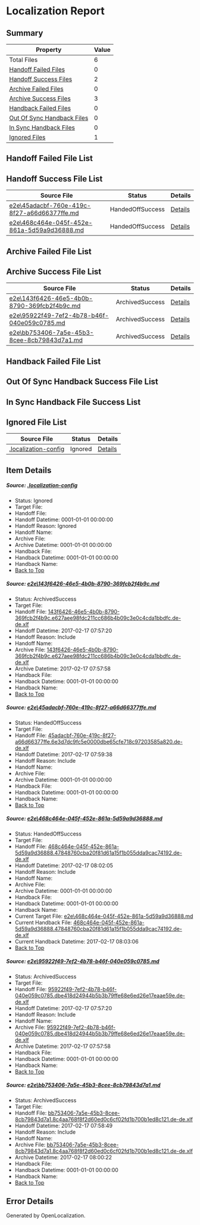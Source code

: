 # <a name='report-top'></a> Localization Report

## Summary
 Property | Value 
 -------- | ----- 
 Total Files | 6
[ Handoff Failed Files ](#handoff-failed-list)| 0
[ Handoff Success Files ](#handoff-success-list)| 2
[ Archive Failed Files ](#archive-failed-list)| 0
[ Archive Success Files ](#archive-success-list)| 3
[ Handback Failed Files ](#handback-failed-list)| 0
[ Out Of Sync Handback Files ](#outofsync-handback-success-list)| 0
[ In Sync Handback Files ](#insync-handback-success-list)| 0
[ Ignored Files ](#ignored-list)| 1

## <a name='handoff-failed-list'></a> Handoff Failed File List

## <a name='handoff-success-list'></a> Handoff Success File List
 Source File | Status | Details 
 ----------- | ------ | ------- 
 [e2e\45adacbf-760e-419c-8f27-a66d66377ffe.md](https://github.com/OpenLocalizationTestOrg/ol-test0/blob/8833e8cfed3216cee4b149660e167aa73e196007/e2e/45adacbf-760e-419c-8f27-a66d66377ffe.md) | HandedOffSuccess | [Details](#e4c4f1b6abfc5fa38c0c4ec10d57d0f5e3bb63fe2)
 [e2e\468c464e-045f-452e-861a-5d59a9d36888.md](https://github.com/OpenLocalizationTestOrg/ol-test0/blob/e7975e70b8cc84a154f917f2b0b445d5213a5924/e2e/468c464e-045f-452e-861a-5d59a9d36888.md) | HandedOffSuccess | [Details](#3238240124018f2d44b9fccd8f0c6df2002e27863)

## <a name='archive-failed-list'></a> Archive Failed File List

## <a name='archive-success-list'></a> Archive Success File List
 Source File | Status | Details 
 ----------- | ------ | ------- 
 [e2e\143f6426-46e5-4b0b-8790-369fcb2f4b9c.md](https://github.com/OpenLocalizationTestOrg/ol-test0/blob/968c9ee87147a502bd5325e0bafab96b7b74f6b1/e2e/143f6426-46e5-4b0b-8790-369fcb2f4b9c.md) | ArchivedSuccess | [Details](#e6c7cca24e0141d79b299d120a723f5874037eae1)
 [e2e\95922f49-7ef2-4b78-b46f-040e059c0785.md](https://github.com/OpenLocalizationTestOrg/ol-test0/blob/968c9ee87147a502bd5325e0bafab96b7b74f6b1/e2e/95922f49-7ef2-4b78-b46f-040e059c0785.md) | ArchivedSuccess | [Details](#a88a3539ecf9067b82cfd80ea396b61c9dd0608a4)
 [e2e\bb753406-7a5e-45b3-8cee-8cb79843d7a1.md](https://github.com/OpenLocalizationTestOrg/ol-test0/blob/e11f295d3af0ab708bd060672bdfc38347b69616/e2e/bb753406-7a5e-45b3-8cee-8cb79843d7a1.md) | ArchivedSuccess | [Details](#02a2df381c6c373d0154d87139fe1b7f9f61a2285)

## <a name='handback-failed-list'></a> Handback Failed File List

## <a name='outofsync-handback-success-list'></a> Out Of Sync Handback Success File List

## <a name='insync-handback-success-list'></a> In Sync Handback File Success List

## <a name='ignored-list'></a> Ignored File List
 Source File | Status | Details 
 ----------- | ------ | ------- 
 [.localization-config](https://github.com/OpenLocalizationTestOrg/ol-test0/blob/e7975e70b8cc84a154f917f2b0b445d5213a5924/.localization-config) | Ignored | [Details](#cb0632cf59c1387fc1742bfb9fa3c47f87e2e5c90)

## Item Details
##### <a name='cb0632cf59c1387fc1742bfb9fa3c47f87e2e5c90'></a> Source: [.localization-config](https://github.com/OpenLocalizationTestOrg/ol-test0/blob/e7975e70b8cc84a154f917f2b0b445d5213a5924/.localization-config)
* Status: Ignored
* Target File: 
* Handoff File: 
* Handoff Datetime: 0001-01-01 00:00:00
* Handoff Reason: Ignored
* Handoff Name: 
* Archive File: 
* Archive Datetime: 0001-01-01 00:00:00
* Handback File: 
* Handback Datetime: 0001-01-01 00:00:00
* Handback Name: 
* [Back to Top](#report-top)

##### <a name='e6c7cca24e0141d79b299d120a723f5874037eae1'></a> Source: [e2e\143f6426-46e5-4b0b-8790-369fcb2f4b9c.md](https://github.com/OpenLocalizationTestOrg/ol-test0/blob/968c9ee87147a502bd5325e0bafab96b7b74f6b1/e2e/143f6426-46e5-4b0b-8790-369fcb2f4b9c.md)
* Status: ArchivedSuccess
* Target File: 
* Handoff File: [143f6426-46e5-4b0b-8790-369fcb2f4b9c.e627aee98fdc211cc686b4b09c3e0c4cda1bbdfc.de-de.xlf](https://github.com/OpenLocalizationTestOrg/ol-test4-handoff/blob/7c49ef6ccac3313d279b4f2e42805786f8de7bc9/ol-handoff/OpenLocalizationTestOrg/ol-test4-dede/xinjiang/ht/143f6426-46e5-4b0b-8790-369fcb2f4b9c.e627aee98fdc211cc686b4b09c3e0c4cda1bbdfc.de-de.xlf)
* Handoff Datetime: 2017-02-17 07:57:20
* Handoff Reason: Include
* Handoff Name: 
* Archive File: [143f6426-46e5-4b0b-8790-369fcb2f4b9c.e627aee98fdc211cc686b4b09c3e0c4cda1bbdfc.de-de.xlf](https://github.com/OpenLocalizationTestOrg/ol-test4-handoff/blob/930e7f2f81c4ee414462569a97ac2f7e42ff5466/ol-archive/OpenLocalizationTestOrg/ol-test4-dede/xinjiang/ht/143f6426-46e5-4b0b-8790-369fcb2f4b9c.e627aee98fdc211cc686b4b09c3e0c4cda1bbdfc.de-de.xlf)
* Archive Datetime: 2017-02-17 07:57:58
* Handback File: 
* Handback Datetime: 0001-01-01 00:00:00
* Handback Name: 
* [Back to Top](#report-top)

##### <a name='e4c4f1b6abfc5fa38c0c4ec10d57d0f5e3bb63fe2'></a> Source: [e2e\45adacbf-760e-419c-8f27-a66d66377ffe.md](https://github.com/OpenLocalizationTestOrg/ol-test0/blob/8833e8cfed3216cee4b149660e167aa73e196007/e2e/45adacbf-760e-419c-8f27-a66d66377ffe.md)
* Status: HandedOffSuccess
* Target File: 
* Handoff File: [45adacbf-760e-419c-8f27-a66d66377ffe.6e3d7dc9fc5e0000dbe65cfe718c97203585a820.de-de.xlf](https://github.com/OpenLocalizationTestOrg/ol-test4-handoff/blob/98a06cbb222519046d7f8cd9adb95927cfbcae45/ol-handoff/OpenLocalizationTestOrg/ol-test4-dede/xinjiang/ht/45adacbf-760e-419c-8f27-a66d66377ffe.6e3d7dc9fc5e0000dbe65cfe718c97203585a820.de-de.xlf)
* Handoff Datetime: 2017-02-17 07:59:38
* Handoff Reason: Include
* Handoff Name: 
* Archive File: 
* Archive Datetime: 0001-01-01 00:00:00
* Handback File: 
* Handback Datetime: 0001-01-01 00:00:00
* Handback Name: 
* [Back to Top](#report-top)

##### <a name='3238240124018f2d44b9fccd8f0c6df2002e27863'></a> Source: [e2e\468c464e-045f-452e-861a-5d59a9d36888.md](https://github.com/OpenLocalizationTestOrg/ol-test0/blob/e7975e70b8cc84a154f917f2b0b445d5213a5924/e2e/468c464e-045f-452e-861a-5d59a9d36888.md)
* Status: HandedOffSuccess
* Target File: 
* Handoff File: [468c464e-045f-452e-861a-5d59a9d36888.47848760cba20f81d61a15f1b055dda9cac74192.de-de.xlf](https://github.com/OpenLocalizationTestOrg/ol-test4-handoff/blob/f98016ca32dcd4a387093dd78508d1920c16bf16/ol-handoff/OpenLocalizationTestOrg/ol-test4-dede/xinjiang/ht/468c464e-045f-452e-861a-5d59a9d36888.47848760cba20f81d61a15f1b055dda9cac74192.de-de.xlf)
* Handoff Datetime: 2017-02-17 08:02:05
* Handoff Reason: Include
* Handoff Name: 
* Archive File: 
* Archive Datetime: 0001-01-01 00:00:00
* Handback File: 
* Handback Datetime: 0001-01-01 00:00:00
* Handback Name: 
* Current Target File: [e2e\468c464e-045f-452e-861a-5d59a9d36888.md](https://github.com/OpenLocalizationTestOrg/ol-test4-dede/blob/b487f93a77a99a5809da56d5058090897c8b675a/e2e/468c464e-045f-452e-861a-5d59a9d36888.md)
* Current Handback File: [468c464e-045f-452e-861a-5d59a9d36888.47848760cba20f81d61a15f1b055dda9cac74192.de-de.xlf](https://github.com/OpenLocalizationTestOrg/ol-test4-handback/blob/caba822997f9c958fffa7ede23c3d4722495f90e/ol-handback/OpenLocalizationTestOrg/ol-test4-dede/xinjiang/ht/468c464e-045f-452e-861a-5d59a9d36888.47848760cba20f81d61a15f1b055dda9cac74192.de-de.xlf)
* Current Handback Datetime: 2017-02-17 08:03:06
* [Back to Top](#report-top)

##### <a name='a88a3539ecf9067b82cfd80ea396b61c9dd0608a4'></a> Source: [e2e\95922f49-7ef2-4b78-b46f-040e059c0785.md](https://github.com/OpenLocalizationTestOrg/ol-test0/blob/968c9ee87147a502bd5325e0bafab96b7b74f6b1/e2e/95922f49-7ef2-4b78-b46f-040e059c0785.md)
* Status: ArchivedSuccess
* Target File: 
* Handoff File: [95922f49-7ef2-4b78-b46f-040e059c0785.dbe418d24944b5b3b79ffe68e6ed26e17eaae59e.de-de.xlf](https://github.com/OpenLocalizationTestOrg/ol-test4-handoff/blob/7c49ef6ccac3313d279b4f2e42805786f8de7bc9/ol-handoff/OpenLocalizationTestOrg/ol-test4-dede/xinjiang/ht/95922f49-7ef2-4b78-b46f-040e059c0785.dbe418d24944b5b3b79ffe68e6ed26e17eaae59e.de-de.xlf)
* Handoff Datetime: 2017-02-17 07:57:20
* Handoff Reason: Include
* Handoff Name: 
* Archive File: [95922f49-7ef2-4b78-b46f-040e059c0785.dbe418d24944b5b3b79ffe68e6ed26e17eaae59e.de-de.xlf](https://github.com/OpenLocalizationTestOrg/ol-test4-handoff/blob/930e7f2f81c4ee414462569a97ac2f7e42ff5466/ol-archive/OpenLocalizationTestOrg/ol-test4-dede/xinjiang/ht/95922f49-7ef2-4b78-b46f-040e059c0785.dbe418d24944b5b3b79ffe68e6ed26e17eaae59e.de-de.xlf)
* Archive Datetime: 2017-02-17 07:57:58
* Handback File: 
* Handback Datetime: 0001-01-01 00:00:00
* Handback Name: 
* [Back to Top](#report-top)

##### <a name='02a2df381c6c373d0154d87139fe1b7f9f61a2285'></a> Source: [e2e\bb753406-7a5e-45b3-8cee-8cb79843d7a1.md](https://github.com/OpenLocalizationTestOrg/ol-test0/blob/e11f295d3af0ab708bd060672bdfc38347b69616/e2e/bb753406-7a5e-45b3-8cee-8cb79843d7a1.md)
* Status: ArchivedSuccess
* Target File: 
* Handoff File: [bb753406-7a5e-45b3-8cee-8cb79843d7a1.8c4aa768f8f2d60ed0c6cf02fd1b700b1ed8c121.de-de.xlf](https://github.com/OpenLocalizationTestOrg/ol-test4-handoff/blob/58694adb35ef72af84bbe2b1973bf3d00482cbf9/ol-handoff/OpenLocalizationTestOrg/ol-test4-dede/xinjiang/ht/bb753406-7a5e-45b3-8cee-8cb79843d7a1.8c4aa768f8f2d60ed0c6cf02fd1b700b1ed8c121.de-de.xlf)
* Handoff Datetime: 2017-02-17 07:58:49
* Handoff Reason: Include
* Handoff Name: 
* Archive File: [bb753406-7a5e-45b3-8cee-8cb79843d7a1.8c4aa768f8f2d60ed0c6cf02fd1b700b1ed8c121.de-de.xlf](https://github.com/OpenLocalizationTestOrg/ol-test4-handoff/blob/bef18e2c826756f95bef2fc2d26b8bcc24f0f4b0/ol-archive/OpenLocalizationTestOrg/ol-test4-dede/xinjiang/ht/bb753406-7a5e-45b3-8cee-8cb79843d7a1.8c4aa768f8f2d60ed0c6cf02fd1b700b1ed8c121.de-de.xlf)
* Archive Datetime: 2017-02-17 08:00:22
* Handback File: 
* Handback Datetime: 0001-01-01 00:00:00
* Handback Name: 
* [Back to Top](#report-top)


## Error Details

Generated by OpenLocalization.
